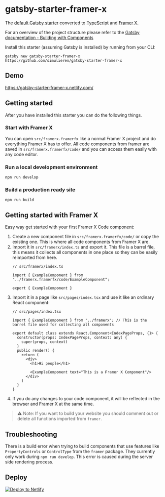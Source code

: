 # gatsby-starter-framer-x

The [default Gatsby starter](https://github.com/gatsbyjs/gatsby-starter-default) converted to [TypeScript](https://www.typescriptlang.org/) and [Framer X](https://www.framer.com).

For an overview of the project structure please refer to the [Gatsby documentation - Building with Components](https://www.gatsbyjs.org/docs/building-with-components/)

Install this starter (assuming Gatsby is installed) by running from your CLI:
```
gatsby new gatsby-starter-framer-x https://github.com/simulieren/gatsby-starter-framer-x
```

## Demo

https://gatsby-starter-framer-x.netlify.com/

## Getting started

After you have installed this starter you can do the following things.

### Start with Framer X

You can open `src/framerx.framerfx` like a normal Framer X project and do everything Framer X has to offer. All code components from framer are saved in `src/framerx.framerfx/code/` and you can access them easily with any code editor.

### Run a local development environment

```
npm run develop 
```

### Build a production ready site

```
npm run build
```

## Getting started with Framer X

Easy way get started with your first Framer X Code component:

1. Create a new component file in `src/framerx.framerfx/code/` or copy the existing one. This is where all code components from Framer X are.
1. Import it in `src/framerx/index.ts` and export it. This file is a barrel file, this means it collects all components in one place so they can be easily reimported from here.
    ```
    // src/framerx/index.ts
    
    import { ExampleComponent } from "../framerx.framerfx/code/ExampleComponent";

    export { ExampleComponent }
    ```
1. Import it in a page like `src/pages/index.tsx` and use it like an ordinary React component:
    ```
    // src/pages/index.tsx
    
    import { ExampleComponent } from '../framerx'; // This is the barrel file used for collecting all components
    
    export default class extends React.Component<IndexPageProps, {}> {
      constructor(props: IndexPageProps, context: any) {
        super(props, context)
      }
      public render() {
        return (
          <div>
            <h1>Hi people</h1>
            
            <ExampleComponent text="This is a Framer X Component"/>          
          </div>
        )
      }
    }
    ```
1. If you do any changes to your code component, it will be reflected in the browser and Framer X at the same time.
    
> ⚠ Note: If you want to build your website you should comment out or delete all functions imported from `framer`.

## Troubleshooting

There is a build error when trying to build components that use features like `PropertyControls` or `ControlType` from the `framer` package. They currently only work during `npm run develop`. This error is caused during the server side rendering process.

## Deploy

[![Deploy to Netlify](https://www.netlify.com/img/deploy/button.svg)](https://app.netlify.com/start/deploy?repository=https://github.com/simulieren/gatsby-starter-framer-x)
